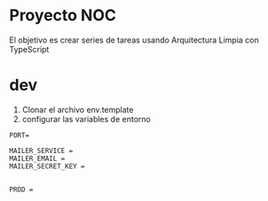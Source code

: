 # Proyecto NOC

El objetivo es crear series de tareas usando Arquitectura Limpia con TypeScript

# dev

1. Clonar el archivo env.template
2. configurar las variables de entorno

```
PORT=

MAILER_SERVICE =
MAILER_EMAIL =
MAILER_SECRET_KEY =


PROD =

```

